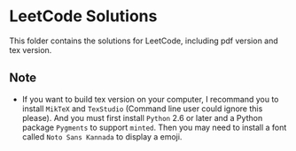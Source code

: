 # LeetCode Solutions

This folder contains the solutions for LeetCode, including pdf version and tex version.

## Note
- If you want to build tex version on your computer, I recommand you to install `MikTeX` and `TexStudio` (Command line user could ignore this please). And you must first install `Python` 2.6 or later and a Python package `Pygments` to support `minted`. Then you may need to install a font called `Noto Sans Kannada` to display a emoji.
